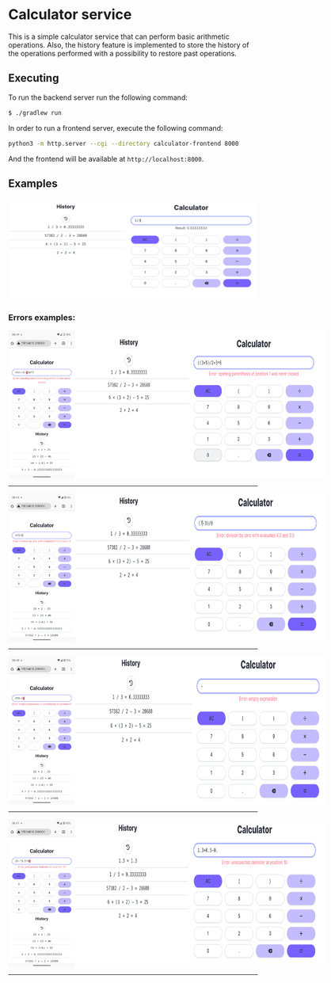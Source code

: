 # Calculator service

This is a simple calculator service that can perform basic arithmetic operations.
Also, the history feature is implemented to store the history of the operations performed with a possibility to restore past operations.

## Executing

To run the backend server run the following command:

```bash
$ ./gradlew run
```

In order to run a frontend server, execute the following command:

```bash
python3 -m http.server --cgi --directory calculator-frontend 8000
```

And the frontend will be available at `http://localhost:8000`.

## Examples

![img.png](pics/correct-example.png)

### Errors examples:

<div style="display:flex; height:300px; align-items:stretch; flex-direction:row">
  <img src="pics/mobile-error-example-opening-parenthesis-has-never-closed.png" style="height:300px"></img>
  <img src="pics/error-example-opening-parenthesis-was-never-closed.png" style="height:300px"></img>
</div>

---

<div style="display:flex; height:300px; align-items:stretch; flex-direction:row">
  <img src="pics/mobile-error-example-division-by-zero.png" style="height:300px"></img>
  <img src="pics/error-example-zero-division.png" style="height:300px"></img>
</div>

---

<div style="display:flex; height:300px; align-items:stretch; flex-direction:row">
  <img src="pics/mobile-error-example-empty-expression-in-parenthesis.png" style="height:300px"></img>
  <img src="pics/error-example-empty-expression.png" style="height:300px"></img>
</div>

---

<div style="display:flex; height:300px; align-items:stretch; flex-direction:row">
  <img src="pics/mobile-error-example-unexpected-delimiter.png" style="height:300px"></img>
  <img src="pics/error-example-unexpected-delimeter.png" style="height:300px"></img>
</div>

---

<div style="display:flex; height:300px; width:100vh; align-items:stretch; flex-direction:row; justify-content:center">
  <img src="pics/mobile-error-example-consecutive-operations.png" style="height:300px"></img>
  <img src="pics/mobile-error-example-extra-closing-parenthesis.png" style="height:300px"></img>
  <img src="pics/mobile-error-example-invalid-expression-in-parenthesis.png" style="height:300px"></img>
  <img src="pics/mobile-error-example-number-starts-with-zero.png" style="height:300px"></img>
  <img src="pics/mobile-error-example-unary-operator-must-be.png" style="height:300px"></img>
</div>
